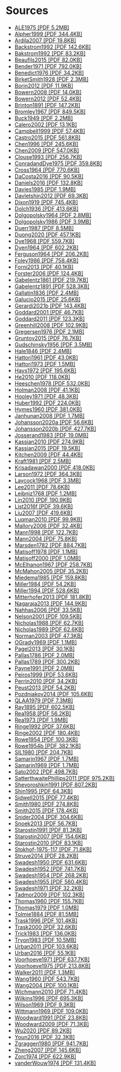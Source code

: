# Sources

- [ALE1975 [PDF 5.2MB]](https://cdstar.shh.mpg.de/bitstreams/EAEA0-1075-2A0A-629D-0/ALE1975.pdf)
- [Alpher1999 [PDF 344.4KB]](https://cdstar.shh.mpg.de/bitstreams/EAEA0-D9D6-7A77-ABD0-0/Alpher1999.pdf)
- [Ardila2007 [PDF 19.8KB]](https://cdstar.shh.mpg.de/bitstreams/EAEA0-DBE4-C639-16ED-0/Ardila2007.pdf)
- [Backstrom1992 [PDF 142.6KB]](https://cdstar.shh.mpg.de/bitstreams/EAEA0-7024-94E9-3662-0/Backstrom1992.pdf)
- [Bakstrom1992 [PDF 83.2KB]](https://cdstar.shh.mpg.de/bitstreams/EAEA0-10D7-907D-55FE-0/Bakstrom1992.pdf)
- [Beaufils2015 [PDF 82.0KB]](https://cdstar.shh.mpg.de/bitstreams/EAEA0-D39A-50FB-EF52-0/Beaufils2015.pdf)
- [Bender1971 [PDF 792.0KB]](https://cdstar.shh.mpg.de/bitstreams/EAEA0-5FFB-17AB-9DF7-0/Bender1971.pdf)
- [Benedict1976 [PDF 34.2KB]](https://cdstar.shh.mpg.de/bitstreams/EAEA0-3348-2E93-56EC-0/Benedict1976.pdf)
- [BirketSmith1928 [PDF 2.3MB]](https://cdstar.shh.mpg.de/bitstreams/EAEA0-C498-3040-D644-0/BirketSmith1928.pdf)
- [Borin2012 [PDF 11.9KB]](https://cdstar.shh.mpg.de/bitstreams/EAEA0-6727-D480-0CFA-0/Borin2012.pdf)
- [Bowern2008 [PDF 14.0KB]](https://cdstar.shh.mpg.de/bitstreams/EAEA0-E2BF-10CA-4D98-0/Bowern2008.pdf)
- [Bowern2012 [PDF 52.4KB]](https://cdstar.shh.mpg.de/bitstreams/EAEA0-3623-2679-3CA7-0/Bowern2012.pdf)
- [Brinton1891 [PDF 147.2KB]](https://cdstar.shh.mpg.de/bitstreams/EAEA0-DF06-814E-76E4-0/Brinton1891.pdf)
- [Bromley1967 [PDF 849.5KB]](https://cdstar.shh.mpg.de/bitstreams/EAEA0-4876-30F5-783B-0/Bromley1967.pdf)
- [Buck1949 [PDF 2.2MB]](https://cdstar.shh.mpg.de/bitstreams/EAEA0-CE1F-FFC5-C004-0/Buck1949.pdf)
- [Calero2002 [PDF 13.1KB]](https://cdstar.shh.mpg.de/bitstreams/EAEA0-0B99-B2E7-F457-0/Calero2002.pdf)
- [Campbell1999 [PDF 57.4KB]](https://cdstar.shh.mpg.de/bitstreams/EAEA0-EC01-62C4-30ED-0/Campbell1999.pdf)
- [Castro2015 [PDF 561.8KB]](https://cdstar.shh.mpg.de/bitstreams/EAEA0-076B-4EB7-AB85-0/Castro2015.pdf)
- [Chen1996 [PDF 245.6KB]](https://cdstar.shh.mpg.de/bitstreams/EAEA0-87AF-C20B-A734-0/Chen1996.pdf)
- [Chen2009 [PDF 547.0KB]](https://cdstar.shh.mpg.de/bitstreams/EAEA0-786F-687C-8AFA-0/Chen2009.pdf)
- [Clouse1993 [PDF 256.7KB]](https://cdstar.shh.mpg.de/bitstreams/EAEA0-5300-FA28-C1E3-0/Clouse1993.pdf)
- [ConradandDye1975 [PDF 359.8KB]](https://cdstar.shh.mpg.de/bitstreams/EAEA0-53C9-0FB7-E352-0/ConradandDye1975.pdf)
- [Cross1964 [PDF 770.6KB]](https://cdstar.shh.mpg.de/bitstreams/EAEA0-1DC5-ACF0-4FCC-0/Cross1964.pdf)
- [DaCosta2016 [PDF 90.5KB]](https://cdstar.shh.mpg.de/bitstreams/EAEA0-B8C2-6659-EA50-0/DaCosta2016.pdf)
- [Daniels2016 [PDF 132.8KB]](https://cdstar.shh.mpg.de/bitstreams/EAEA0-E0F9-102F-27A0-0/Daniels2016.pdf)
- [Davies1985 [PDF 1.9MB]](https://cdstar.shh.mpg.de/bitstreams/EAEA0-5435-1785-476C-0/Davies1985.pdf)
- [Davletshin2012 [PDF 69.3KB]](https://cdstar.shh.mpg.de/bitstreams/EAEA0-BE27-1E57-EF4B-0/Davletshin2012.pdf)
- [Dixon1919 [PDF 745.4KB]](https://cdstar.shh.mpg.de/bitstreams/EAEA0-E523-184F-B67A-0/Dixon1919.pdf)
- [Dolch1936 [PDF 413.6KB]](https://cdstar.shh.mpg.de/bitstreams/EAEA0-B309-4F71-ECFE-0/Dolch1936.pdf)
- [Dolgopolsky1964 [PDF 2.8MB]](https://cdstar.shh.mpg.de/bitstreams/EAEA0-F41D-6AB7-0B17-0/Dolgopolsky1964.pdf)
- [Dolgopolsky1986 [PDF 3.9MB]](https://cdstar.shh.mpg.de/bitstreams/EAEA0-6EED-ECFF-EDA0-0/Dolgopolsky1986.pdf)
- [Duerr1987 [PDF 8.5MB]](https://cdstar.shh.mpg.de/bitstreams/EAEA0-84E3-D561-EDC5-0/Duerr1987.pdf)
- [Duong2020 [PDF 457.1KB]](https://cdstar.shh.mpg.de/bitstreams/EAEA0-2D36-D62B-3247-0/Duong2020.pdf)
- [Dye1968 [PDF 559.7KB]](https://cdstar.shh.mpg.de/bitstreams/EAEA0-2820-C1F0-8864-0/Dye1968.pdf)
- [Dyen1964 [PDF 602.2KB]](https://cdstar.shh.mpg.de/bitstreams/EAEA0-1B8C-E910-0EE8-0/Dyen1964.pdf)
- [Ferguson1964 [PDF 206.2KB]](https://cdstar.shh.mpg.de/bitstreams/EAEA0-E0D7-A5F4-4FCC-0/Ferguson1964.pdf)
- [Foley1986 [PDF 758.4KB]](https://cdstar.shh.mpg.de/bitstreams/EAEA0-72DE-267C-1377-0/Foley1986.pdf)
- [Forni2013 [PDF 40.1KB]](https://cdstar.shh.mpg.de/bitstreams/EAEA0-EB1C-395B-EB5F-0/Forni2013.pdf)
- [Forster2006 [PDF 124.4KB]](https://cdstar.shh.mpg.de/bitstreams/EAEA0-77FB-23F8-97F8-0/Forster2006.pdf)
- [Gabelentz1861 [PDF 219.7KB]](https://cdstar.shh.mpg.de/bitstreams/EAEA0-F6DC-4E12-E797-0/Gabelentz1861.pdf)
- [Gabelentz1891 [PDF 528.3KB]](https://cdstar.shh.mpg.de/bitstreams/EAEA0-3467-B183-D7FF-0/Gabelentz1891.pdf)
- [Gallatin1836 [PDF 2.4MB]](https://cdstar.shh.mpg.de/bitstreams/EAEA0-42A6-4605-5BA5-0/Gallatin1836.pdf)
- [Galucio2015 [PDF 25.6KB]](https://cdstar.shh.mpg.de/bitstreams/EAEA0-F16B-97E2-DA68-0/Galucio2015.pdf)
- [Gerardi2021b [PDF 143.4KB]](https://cdstar.shh.mpg.de/bitstreams/EAEA0-3175-165B-AF4A-0/Gerardi2021b.pdf)
- [Goddard2001 [PDF 46.7KB]](https://cdstar.shh.mpg.de/bitstreams/EAEA0-1C10-2132-200D-0/Goddard2001.pdf)
- [Goddard2011 [PDF 123.3KB]](https://cdstar.shh.mpg.de/bitstreams/EAEA0-C1BF-E247-4C8F-0/Goddard2011.pdf)
- [Greenhill2008 [PDF 102.9KB]](https://cdstar.shh.mpg.de/bitstreams/EAEA0-A562-8EF7-96DA-0/Greenhill2008.pdf)
- [Gregersen1976 [PDF 2.1MB]](https://cdstar.shh.mpg.de/bitstreams/EAEA0-1A77-3C11-D40D-0/Gregersen1976.pdf)
- [Gruntov2015 [PDF 76.7KB]](https://cdstar.shh.mpg.de/bitstreams/EAEA0-A780-EAD5-2E8C-0/Gruntov2015.pdf)
- [Gudschinsky1956 [PDF 3.5MB]](https://cdstar.shh.mpg.de/bitstreams/EAEA0-DCEC-5E9C-503D-0/Gudschinsky1956.pdf)
- [Hale1846 [PDF 2.4MB]](https://cdstar.shh.mpg.de/bitstreams/EAEA0-B4BA-C46C-3F66-0/Hale1846.pdf)
- [Hattori1961 [PDF 43.0KB]](https://cdstar.shh.mpg.de/bitstreams/EAEA0-28B2-C812-C8D6-0/Hattori1961.pdf)
- [Hattori1973 [PDF 1.5MB]](https://cdstar.shh.mpg.de/bitstreams/EAEA0-D793-BF6A-3B28-0/Hattori1973.pdf)
- [Hays1972 [PDF 195.6KB]](https://cdstar.shh.mpg.de/bitstreams/EAEA0-0A2D-2324-DF7D-0/Hays1972.pdf)
- [He2010 [PDF 118.0KB]](https://cdstar.shh.mpg.de/bitstreams/EAEA0-36FC-4B7B-E95D-0/He2010.pdf)
- [Heeschen1978 [PDF 532.0KB]](https://cdstar.shh.mpg.de/bitstreams/EAEA0-C0FD-01FA-AD93-0/Heeschen1978.pdf)
- [Holman2008 [PDF 41.1KB]](https://cdstar.shh.mpg.de/bitstreams/EAEA0-2ADD-93A3-8905-0/Holman2008.pdf)
- [Hooley1971 [PDF 48.3KB]](https://cdstar.shh.mpg.de/bitstreams/EAEA0-7BC8-E384-7C5B-0/Hooley1971.pdf)
- [Huber1992 [PDF 224.0KB]](https://cdstar.shh.mpg.de/bitstreams/EAEA0-78F1-75A6-501A-0/Huber1992.pdf)
- [Hymes1960 [PDF 381.0KB]](https://cdstar.shh.mpg.de/bitstreams/EAEA0-40CE-AC89-9B73-0/Hymes1960.pdf)
- [Janhunan2008 [PDF 1.7MB]](https://cdstar.shh.mpg.de/bitstreams/EAEA0-062A-6A8E-0CAD-0/Janhunan2008.pdf)
- [Johansson2020a [PDF 56.6KB]](https://cdstar.shh.mpg.de/bitstreams/EAEA0-4A56-AB35-C03A-0/Johansson2020.pdf)
- [Johansson2020b [PDF 427.7KB]](https://cdstar.shh.mpg.de/bitstreams/EAEA0-9844-71E1-F71E-0/Johansson2020b.pdf)
- [Josserand1983 [PDF 19.0MB]](https://cdstar.shh.mpg.de/bitstreams/EAEA0-AC3F-1827-8A1F-0/Josserand1983.pdf)
- [Kassian2010 [PDF 274.9KB]](https://cdstar.shh.mpg.de/bitstreams/EAEA0-B9C2-91A7-7B4B-0/Kassian2010.pdf)
- [Kassian2015 [PDF 19.5KB]](https://cdstar.shh.mpg.de/bitstreams/EAEA0-FAC3-DC12-6CAA-0/Kassian2015.pdf)
- [Kitchen2009 [PDF 44.4KB]](https://cdstar.shh.mpg.de/bitstreams/EAEA0-7743-A311-A89B-0/Kitchen2009.pdf)
- [Kraft1981 [PDF 2.5MB]](https://cdstar.shh.mpg.de/bitstreams/EAEA0-866A-E7B6-914D-0/Kraft1981.pdf)
- [Krisadawan2000 [PDF 418.0KB]](https://cdstar.shh.mpg.de/bitstreams/EAEA0-571E-3111-872C-0/Krisadawan2000.pdf)
- [Larson1972 [PDF 364.3KB]](https://cdstar.shh.mpg.de/bitstreams/EAEA0-CD03-3CDD-3DDC-0/Larson1972.pdf)
- [Laycock1968 [PDF 3.3MB]](https://cdstar.shh.mpg.de/bitstreams/EAEA0-5C98-1EF6-171C-0/Laycock1968.pdf)
- [Lee2011 [PDF 78.6KB]](https://cdstar.shh.mpg.de/bitstreams/EAEA0-14C5-3F7D-420A-0/Lee2011.pdf)
- [Leibniz1768 [PDF 1.2MB]](https://cdstar.shh.mpg.de/bitstreams/EAEA0-A70C-D534-B3C4-0/Leibniz1768.pdf)
- [Lin2010 [PDF 190.9KB]](https://cdstar.shh.mpg.de/bitstreams/EAEA0-45DB-F0CD-62BF-0/Lin2010.pdf)
- [List2016f [PDF 39.6KB]](https://cdstar.shh.mpg.de/bitstreams/EAEA0-8EFE-CCC0-517C-0/List2016f.pdf)
- [Liu2007 [PDF 419.6KB]](https://cdstar.shh.mpg.de/bitstreams/EAEA0-87D0-93C1-F6B3-0/Liu2007.pdf)
- [Luqman2010 [PDF 99.9KB]](https://cdstar.shh.mpg.de/bitstreams/EAEA0-BF75-7AAC-19E5-0/Luqman2010.pdf)
- [Mallory2006 [PDF 32.4KB]](https://cdstar.shh.mpg.de/bitstreams/EAEA0-C2BF-60F9-324F-0/Mallory2006.pdf)
- [Mann1998 [PDF 122.7KB]](https://cdstar.shh.mpg.de/bitstreams/EAEA0-4772-44F4-02B9-0/Mann1998.pdf)
- [Mann2004 [PDF 75.8KB]](https://cdstar.shh.mpg.de/bitstreams/EAEA0-BD9C-282A-3194-0/Mann2004.pdf)
- [Marsden1782 [PDF 884.7KB]](https://cdstar.shh.mpg.de/bitstreams/EAEA0-0BE6-D7EA-EFE2-0/Marsden1782.pdf)
- [Matisoff1978 [PDF 1.1MB]](https://cdstar.shh.mpg.de/bitstreams/EAEA0-8016-73B9-AE92-0/Matisoff1978.pdf)
- [Matisoff2000 [PDF 1.0MB]](https://cdstar.shh.mpg.de/bitstreams/EAEA0-1761-3AE4-0891-0/Matisoff2000.pdf)
- [McElhanon1967 [PDF 258.7KB]](https://cdstar.shh.mpg.de/bitstreams/EAEA0-F2A9-EA0D-DFE5-0/McElhanon1967.pdf)
- [McMahon2005 [PDF 35.2KB]](https://cdstar.shh.mpg.de/bitstreams/EAEA0-EFFC-3DC8-C6A3-0/McMahon2005.pdf)
- [Miedema1985 [PDF 159.8KB]](https://cdstar.shh.mpg.de/bitstreams/EAEA0-AD30-D919-4E79-0/Miedema1985.pdf)
- [Miller1984 [PDF 54.2KB]](https://cdstar.shh.mpg.de/bitstreams/EAEA0-44CA-4CEE-5C4F-0/Miller1984.pdf)
- [Miller1994 [PDF 528.6KB]](https://cdstar.shh.mpg.de/bitstreams/EAEA0-B4A0-7C1E-C559-0/Miller1994.pdf)
- [Mitterhofer2013 [PDF 181.8KB]](https://cdstar.shh.mpg.de/bitstreams/EAEA0-E813-C602-E25B-0/Mitterhofer2013.pdf)
- [Nagaraja2013 [PDF 144.9KB]](https://cdstar.shh.mpg.de/bitstreams/EAEA0-E7BD-F4BF-7614-0/Nagaraja2013.pdf)
- [Nahhas2006 [PDF 33.5KB]](https://cdstar.shh.mpg.de/bitstreams/EAEA0-CE91-D88E-D700-0/Nahhas2006.pdf)
- [Nelson2001 [PDF 109.5KB]](https://cdstar.shh.mpg.de/bitstreams/EAEA0-0B12-5362-1E08-0/Nelson2001.pdf)
- [Nicholas1988 [PDF 62.7KB]](https://cdstar.shh.mpg.de/bitstreams/EAEA0-7296-A115-6585-0/Nicholas1988.pdf)
- [Nicholas1989 [PDF 62.6KB]](https://cdstar.shh.mpg.de/bitstreams/EAEA0-72D9-618A-A288-0/Nicholas1989.pdf)
- [Norman2003 [PDF 47.3KB]](https://cdstar.shh.mpg.de/bitstreams/EAEA0-B756-59E5-428E-0/Norman2003.pdf)
- [OGrady1969 [PDF 1.1MB]](https://cdstar.shh.mpg.de/bitstreams/EAEA0-8824-48E3-C56C-0/OGrady1969.pdf)
- [Pagel2013 [PDF 30.1KB]](https://cdstar.shh.mpg.de/bitstreams/EAEA0-9291-5FB1-D4E4-0/Pagel2013.pdf)
- [Pallas1786 [PDF 2.0MB]](https://cdstar.shh.mpg.de/bitstreams/EAEA0-788B-3A7A-F5BD-0/Pallas1786.pdf)
- [Pallas1789 [PDF 300.2KB]](https://cdstar.shh.mpg.de/bitstreams/EAEA0-7476-0A24-F9C6-0/Pallas1789.pdf)
- [Payne1991 [PDF 2.0MB]](https://cdstar.shh.mpg.de/bitstreams/EAEA0-63A0-89F9-9503-0/Payne1991.pdf)
- [Peiros1999 [PDF 53.6KB]](https://cdstar.shh.mpg.de/bitstreams/EAEA0-FBBB-8141-42C2-0/Peiros1999.pdf)
- [Perrin2010 [PDF 34.2KB]](https://cdstar.shh.mpg.de/bitstreams/EAEA0-EBFF-6187-6C67-0/Perrin2010.pdf)
- [Peust2013 [PDF 54.2KB]](https://cdstar.shh.mpg.de/bitstreams/EAEA0-890C-FAC5-01DF-0/Peust2013.pdf)
- [Pozdniakov2014 [PDF 105.6KB]](https://cdstar.shh.mpg.de/bitstreams/EAEA0-61E8-C809-F350-0/Pozdniakov2014.pdf)
- [QLAA1979 [PDF 7.3MB]](https://cdstar.shh.mpg.de/bitstreams/EAEA0-7C15-387E-ADDC-0/QLAA1979.pdf)
- [Ray1895 [PDF 602.5KB]](https://cdstar.shh.mpg.de/bitstreams/EAEA0-2074-3E06-2E64-0/Ray1895.pdf)
- [Rea1958 [PDF 56.2KB]](https://cdstar.shh.mpg.de/bitstreams/EAEA0-7584-275E-952B-0/Rea1958.pdf)
- [Rea1973 [PDF 1.9MB]](https://cdstar.shh.mpg.de/bitstreams/EAEA0-C655-BBF5-5EBD-0/Rea1973.pdf)
- [Ringe1992 [PDF 37.6KB]](https://cdstar.shh.mpg.de/bitstreams/EAEA0-955A-2311-4E98-0/Ringe1992.pdf)
- [Ringe2002 [PDF 180.4KB]](https://cdstar.shh.mpg.de/bitstreams/EAEA0-B4F7-13C7-EAE0-0/Ringe2002.pdf)
- [Rowe1954 [PDF 100.3KB]](https://cdstar.shh.mpg.de/bitstreams/EAEA0-A8ED-1F11-7957-0/Rowe1954.pdf)
- [Rowe1954b [PDF 382.1KB]](https://cdstar.shh.mpg.de/bitstreams/EAEA0-0599-4CDE-F7D6-0/Rowe1954b.pdf)
- [SIL1980 [PDF 204.7KB]](https://cdstar.shh.mpg.de/bitstreams/EAEA0-6C2D-484C-E5CA-0/SIL1980.pdf)
- [Samarin1967 [PDF 1.7MB]](https://cdstar.shh.mpg.de/bitstreams/EAEA0-D277-3976-CC59-0/Samarin1967.pdf)
- [Samarin1969 [PDF 1.7MB]](https://cdstar.shh.mpg.de/bitstreams/EAEA0-D277-3976-CC59-0/Samarin1967.pdf)
- [Sato2002 [PDF 498.7KB]](https://cdstar.shh.mpg.de/bitstreams/EAEA0-230E-DE47-B663-0/Sato2002.pdf)
- [SatterthwaitePhillips2011 [PDF 975.2KB]](https://cdstar.shh.mpg.de/bitstreams/EAEA0-6BEA-C151-35BB-0/SatterthwaitePhillips2011.pdf)
- [Shevoroshkin1991 [PDF 807.2KB]](https://cdstar.shh.mpg.de/bitstreams/EAEA0-8451-1EED-418C-0/Shevoroshkin1991.pdf)
- [Shin1995 [PDF 64.3KB]](https://cdstar.shh.mpg.de/bitstreams/EAEA0-CD86-F944-A264-0/Shin1995.pdf)
- [Sidwell2015 [PDF 77.4KB]](https://cdstar.shh.mpg.de/bitstreams/EAEA0-3D62-A536-09C8-0/Sidwell2015.pdf)
- [Smith1980 [PDF 274.8KB]](https://cdstar.shh.mpg.de/bitstreams/EAEA0-B6CB-D110-4C13-0/Smith1980.pdf)
- [Smith2015 [PDF 178.4KB]](https://cdstar.shh.mpg.de/bitstreams/EAEA0-E8F6-E17D-57D3-0/Smith2015.pdf)
- [Snider2004 [PDF 304.6KB]](https://cdstar.shh.mpg.de/bitstreams/EAEA0-5923-B1E2-93B3-0/Snider2004.pdf)
- [Snoek2013 [PDF 56.7KB]](https://cdstar.shh.mpg.de/bitstreams/EAEA0-E80D-E655-9A68-0/Snoek2013.pdf)
- [Starostin1991 [PDF 81.3KB]](https://cdstar.shh.mpg.de/bitstreams/EAEA0-BA5C-CCFE-F501-0/Starostin1991.pdf)
- [Starostin2007 [PDF 154.6KB]](https://cdstar.shh.mpg.de/bitstreams/EAEA0-D4BF-DD7A-FBC6-0/Starostin2007.pdf)
- [Starostin2010 [PDF 83.1KB]](https://cdstar.shh.mpg.de/bitstreams/EAEA0-9A92-475B-67DA-0/Starostin2010.pdf)
- [Stokhof-1975-117 [PDF 71.8KB]](https://cdstar.shh.mpg.de/bitstreams/EAEA0-D10E-AB6C-7134-0/Stokhof_1975_117.pdf)
- [Struve2014 [PDF 28.2KB]](https://cdstar.shh.mpg.de/bitstreams/EAEA0-1A94-D097-0AE7-0/Struve2014.pdf)
- [Swadesh1950 [PDF 631.6KB]](https://cdstar.shh.mpg.de/bitstreams/EAEA0-E2E2-1C47-2366-0/Swadesh1950.pdf)
- [Swadesh1952 [PDF 741.7KB]](https://cdstar.shh.mpg.de/bitstreams/EAEA0-BF5B-6FD1-C12C-0/Swadesh1952.pdf)
- [Swadesh1954 [PDF 268.2KB]](https://cdstar.shh.mpg.de/bitstreams/EAEA0-0197-6DD7-5852-0/Swadesh1954.pdf)
- [Swadesh1955 [PDF 560.4KB]](https://cdstar.shh.mpg.de/bitstreams/EAEA0-840E-3CD5-C8AA-0/Swadesh1955.pdf)
- [Swadesh1971 [PDF 32.2KB]](https://cdstar.shh.mpg.de/bitstreams/EAEA0-0D29-EF17-0734-0/Swadesh1971.pdf)
- [Tadmor2009 [PDF 102.3KB]](https://cdstar.shh.mpg.de/bitstreams/EAEA0-8123-2F91-AFE5-0/Tadmor2009.pdf)
- [Thomas1960 [PDF 155.7KB]](https://cdstar.shh.mpg.de/bitstreams/EAEA0-CF51-4CB3-0270-0/Thomas1960.pdf)
- [Thomas1979 [PDF 1.0MB]](https://cdstar.shh.mpg.de/bitstreams/EAEA0-1283-3702-5D99-0/Thomas1979.pdf)
- [Tolmie1884 [PDF 81.5MB]](https://cdstar.shh.mpg.de/bitstreams/EAEA0-CC88-DD14-3D38-0/Tolmie1884.pdf)
- [Trask1996 [PDF 101.4KB]](https://cdstar.shh.mpg.de/bitstreams/EAEA0-869C-6260-A20A-0/Trask1996.pdf)
- [Trask2000 [PDF 32.6KB]](https://cdstar.shh.mpg.de/bitstreams/EAEA0-BC95-8027-72EB-0/Trask2000.pdf)
- [Trick1983 [PDF 136.0KB]](https://cdstar.shh.mpg.de/bitstreams/EAEA0-254E-8352-CC6C-0/Trick1983.pdf)
- [Tryon1983 [PDF 10.5MB]](https://cdstar.shh.mpg.de/bitstreams/EAEA0-E597-FB7F-873A-0/Tryon1983.pdf)
- [Urban2011 [PDF 103.6KB]](https://cdstar.shh.mpg.de/bitstreams/EAEA0-0786-4F79-1847-0/Urban2011.pdf)
- [Urban2016 [PDF 55.1KB]](https://cdstar.shh.mpg.de/bitstreams/EAEA0-E1C0-ED15-A01F-0/Urban2016.pdf)
- [Voorhoeve1971 [PDF 637.7KB]](https://cdstar.shh.mpg.de/bitstreams/EAEA0-CB16-8DFD-561C-0/Voorhoeve1971.pdf)
- [Voorhoeve1975 [PDF 213.8KB]](https://cdstar.shh.mpg.de/bitstreams/EAEA0-D4F1-54BA-E96C-0/Voorhoeve1975.pdf)
- [Walker2011 [PDF 1.3MB]](https://cdstar.shh.mpg.de/bitstreams/EAEA0-150A-F0E3-7D03-0/Walker2011.pdf)
- [Wang1960 [PDF 543.7KB]](https://cdstar.shh.mpg.de/bitstreams/EAEA0-9A8E-8CF2-FADD-0/Wang1960.pdf)
- [Wang2004 [PDF 100.1KB]](https://cdstar.shh.mpg.de/bitstreams/EAEA0-472C-3E8F-947D-0/Wang2004.pdf)
- [Wichmann2010 [PDF 71.4KB]](https://cdstar.shh.mpg.de/bitstreams/EAEA0-0EC6-F0E1-E6BD-0/Wichmann2010.pdf)
- [Wilkins1996 [PDF 695.3KB]](https://cdstar.shh.mpg.de/bitstreams/EAEA0-1982-E6E1-8583-0/Wilkins1996.pdf)
- [Wilson1969 [PDF 9.3KB]](https://cdstar.shh.mpg.de/bitstreams/EAEA0-DA07-F656-F753-0/Wilson1969.pdf)
- [Wittmann1969 [PDF 109.0KB]](https://cdstar.shh.mpg.de/bitstreams/EAEA0-92EF-4ED7-4BDE-0/Wittmann1969.pdf)
- [Woodward1991 [PDF 23.8KB]](https://cdstar.shh.mpg.de/bitstreams/EAEA0-67D0-2FCC-8248-0/Woodward1991.pdf)
- [Woodward2009 [PDF 71.3KB]](https://cdstar.shh.mpg.de/bitstreams/EAEA0-9739-67FF-F008-0/Woodward2009.pdf)
- [Wu2020 [PDF 89.2KB]](https://cdstar.shh.mpg.de/bitstreams/EAEA0-C818-DD44-50E2-0/Wu2020.pdf)
- [Youn2016 [PDF 32.3KB]](https://cdstar.shh.mpg.de/bitstreams/EAEA0-4D84-BF14-4AAA-0/Youn2016.pdf)
- [Zgraggen1980 [PDF 941.7KB]](https://cdstar.shh.mpg.de/bitstreams/EAEA0-4A8B-07CF-2BC7-0/Zgraggen1980.pdf)
- [Zheng2007 [PDF 145.6KB]](https://cdstar.shh.mpg.de/bitstreams/EAEA0-7440-287A-7543-0/Zheng2007.pdf)
- [Zorc1974 [PDF 622.9KB]](https://cdstar.shh.mpg.de/bitstreams/EAEA0-64FC-7E94-CD44-0/Zorc1974.pdf)
- [vanderWouw1974 [PDF 131.4KB]](https://cdstar.shh.mpg.de/bitstreams/EAEA0-BD3E-45E8-E2D5-0/vanderWouw1974.pdf)